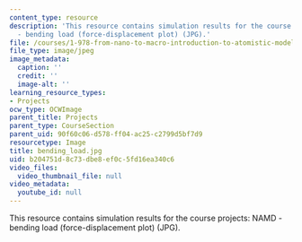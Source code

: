 ```yaml
---
content_type: resource
description: 'This resource contains simulation results for the course projects: NAMD
  - bending load (force-displacement plot) (JPG).'
file: /courses/1-978-from-nano-to-macro-introduction-to-atomistic-modeling-techniques-january-iap-2007/b204751d8c73dbe8ef0c5fd16ea340c6_bending_load.jpg
file_type: image/jpeg
image_metadata:
  caption: ''
  credit: ''
  image-alt: ''
learning_resource_types:
- Projects
ocw_type: OCWImage
parent_title: Projects
parent_type: CourseSection
parent_uid: 90f60c06-d578-ff04-ac25-c2799d5bf7d9
resourcetype: Image
title: bending_load.jpg
uid: b204751d-8c73-dbe8-ef0c-5fd16ea340c6
video_files:
  video_thumbnail_file: null
video_metadata:
  youtube_id: null
---
```

This resource contains simulation results for the course projects: NAMD - bending load (force-displacement plot) (JPG).
